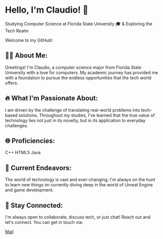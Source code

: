 </html>
<body>

<h1>Hello, I'm Claudio! 👋</h1>
    <p>Studying Computer Science at Florida State University 🎓 & Exploring the Tech Realm</p>
    <p>Welcome to my GitHub! </p>

<h2>👨‍💻 About Me:</h2>
    <p>Greetings! I'm Claudio, a computer science major from Florida State University with a love for computers. My academic journey has provided me with a foundation to pursue the endless opportunities that the tech world offers.</p>

<h2>🔥 What I'm Passionate About:</h2>
    <p>I am driven by the challenge of translating real-world problems into tech-based solutions. Throughout my studies, I've learned that the true value of technology lies not just in its novelty, but in its application to everyday challenges.</p>

<h2>🌐 Proficiencies:</h2>
    <p>C++ HTML5 Java</p>

<h2>🌱 Current Endeavors:</h2>
    <p>The world of technology is vast and ever-changing. I'm always on the hunt to learn new things im currently diving deep in the world of Unreal Engine and game development.</p>

<h2>💌 Stay Connected:</h2>
    <p>I'm always open to collaborate, discuss tech, or just chat! Reach out and let's connect. You can get in touch via:</p>
    <a href="mailto:claudioflorio1@hotmail.com">Mail</a>

</body>

</html>
